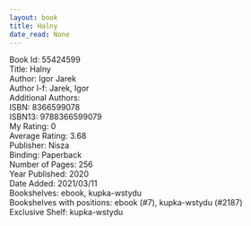 ```yaml
---
layout: book
title: Halny
date_read: None
---
```


Book Id: 55424599<br />
Title: Halny<br />
Author: Igor Jarek<br />
Author l-f: Jarek, Igor<br />
Additional Authors: <br />
ISBN: 8366599078<br />
ISBN13: 9788366599079<br />
My Rating: 0<br />
Average Rating: 3.68<br />
Publisher: Nisza<br />
Binding: Paperback<br />
Number of Pages: 256<br />
Year Published: 2020<br />
Date Added: 2021/03/11<br />
Bookshelves: ebook, kupka-wstydu<br />
Bookshelves with positions: ebook (#7), kupka-wstydu (#2187)<br />
Exclusive Shelf: kupka-wstydu<br />

